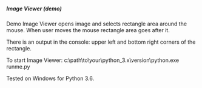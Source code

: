 ##### Image Viewer (demo)

Demo Image Viewer opens image and selects rectangle area
around the mouse. When user moves the mouse rectangle area
goes after it.

There is an output in the console: upper left and bottom right
corners of the rectangle.

To start Image Viewer:
c:\path\to\your\python_3.x\version\python.exe runme.py

Tested on Windows for Python 3.6.
